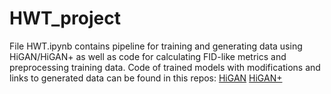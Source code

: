 # HWT_project
File HWT.ipynb contains pipeline for training and generating data using HiGAN/HiGAN+ as well as code for calculating FID-like metrics and preprocessing training data.
Code of trained models with modifications and links to generated data can be found in this repos:
[HiGAN](https://github.com/NA-burova/HiGAN)
[HiGAN+](https://github.com/NA-burova/HiGANplus)
